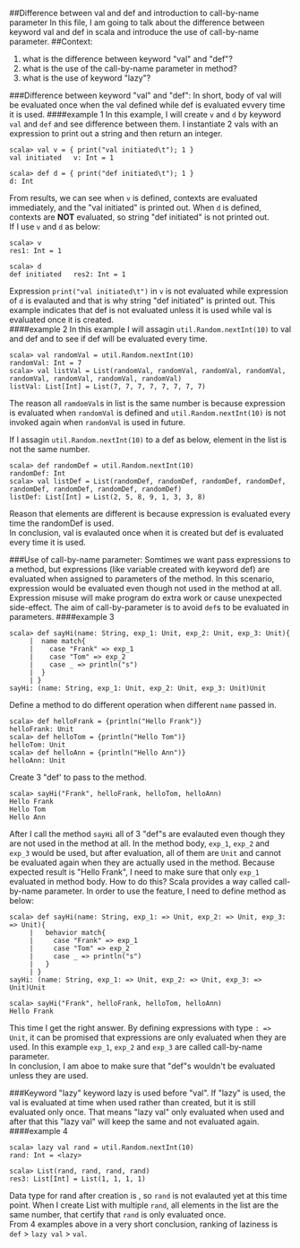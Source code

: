##Difference between val and def and introduction to call-by-name parameter
In this file, I am going to talk about the difference between keyword val and def in scala and introduce the use of call-by-name parameter.
##Context:
1. what is the difference between keyword "val" and "def"?
2. what is the use of the call-by-name parameter in method?
3. what is the use of keyword "lazy"?

###Difference between keyword "val" and "def":
In short, body of val will be evaluated once when the val defined while def is evaluated evvery time it is used.
####example 1
In this example, I will create `v` and `d` by keyword `val` and `def` and see difference between them. I instantiate 2 vals with an expression to print out a string and then return an integer.
```
scala> val v = { print("val initiated\t"); 1 }
val initiated   v: Int = 1

scala> def d = { print("def initiated\t"); 1 }
d: Int
```
From results, we can see when `v` is defined, contexts are evaluated immediately, and the "val initiated" is printed out. When `d` is defined, contexts are <b>NOT</b> evaluated, so string "def initiated" is not printed out.  
If I use `v` and `d` as below:
```
scala> v
res1: Int = 1

scala> d
def initiated   res2: Int = 1
```
Expression `print("val initiated\t")` in `v` is not evaluated while expression of `d` is evalauted and that is why string "def initiated" is printed out. This example indicates that def is not evaluated unless it is used while val is evaluated once it is created.  
####example 2
In this example I will assagin `util.Random.nextInt(10)` to val and def and to see if def will be evaluated every time.
```
scala> val randomVal = util.Random.nextInt(10)
randomVal: Int = 7
scala> val listVal = List(randomVal, randomVal, randomVal, randomVal, randomVal, randomVal, randomVal, randomVal)
listVal: List[Int] = List(7, 7, 7, 7, 7, 7, 7, 7)
```
The reason all `ramdomVal`s in list is the same number is because expression is evaluated when `randomVal` is defined and `util.Random.nextInt(10)` is not invoked again when `randomVal` is used in future.

If I assagin `util.Random.nextInt(10)` to a def as below, element in the list is not the same number.
```
scala> def randomDef = util.Random.nextInt(10)
randomDef: Int
scala> val listDef = List(randomDef, randomDef, randomDef, randomDef, randomDef, randomDef, randomDef, randomDef)
listDef: List[Int] = List(2, 5, 8, 9, 1, 3, 3, 8)
```
Reason that elements are different is because expression is evaluated every time the randomDef is used.  
In conclusion, val is evalauted once when it is created but def is evaluated every time it is used.  

###Use of call-by-name parameter:
Somtimes we want pass expressions to a method, but expressions (like variable created with keyword def) are evaluated when assigned to parameters of the method. In this scenario, expression would be evaluated even though not used in the method at all. Expression misuse will make program do extra work or cause unexpected side-effect. The aim of call-by-parameter is to avoid `def`s to be evaluated in parameters.
####example 3
```
scala> def sayHi(name: String, exp_1: Unit, exp_2: Unit, exp_3: Unit){
     |  name match{
     |    case "Frank" => exp_1
     |    case "Tom" => exp_2
     |    case _ => println("s")
     |  }
     | }
sayHi: (name: String, exp_1: Unit, exp_2: Unit, exp_3: Unit)Unit
```
Define a method to do different operation when different `name` passed in.
```
scala> def helloFrank = {println("Hello Frank")}
helloFrank: Unit
scala> def helloTom = {println("Hello Tom")}
helloTom: Unit
scala> def helloAnn = {println("Hello Ann")}
helloAnn: Unit
```
Create 3 "def' to pass to the method.
```
scala> sayHi("Frank", helloFrank, helloTom, helloAnn)
Hello Frank
Hello Tom
Hello Ann
```
After I call the method `sayHi` all of 3 "def"s are evalauted even though they are not used in the method at all. In the method body, `exp_1`, `exp_2` and `exp_3` would be used, but after evaluation, all of them are `Unit` and cannot be evaluated again when they are actually used in the method.
Because expected result is "Hello Frank", I need to make sure that only `exp_1` evaluated in method body. How to do this? Scala provides a way called call-by-name parameter. In order to use the feature, I need to define method as below:
```
scala> def sayHi(name: String, exp_1: => Unit, exp_2: => Unit, exp_3: => Unit){
     |   behavior match{
     |     case "Frank" => exp_1
     |     case "Tom" => exp_2
     |     case _ => println("s")
     |   }
     | }
sayHi: (name: String, exp_1: => Unit, exp_2: => Unit, exp_3: => Unit)Unit

scala> sayHi("Frank", helloFrank, helloTom, helloAnn)
Hello Frank
```
This time I get the right answer. By defining expressions with type `: => Unit`, it can be promised that expressions are only evaluated when they are used. In this example `exp_1`, `exp_2` and `exp_3` are called call-by-name parameter.  
In conclusion, I am aboe to make sure that "def"s wouldn't be evaluated unless they are used.

###Keyword "lazy"
keyword lazy is used before "val". If "lazy" is used, the val is evaluated at time when used rather than created, but it is still evaluated only once. That means "lazy val" only evaluated when used and after that this "lazy val" will keep the same and not evaluated again.  
####example 4
```
scala> lazy val rand = util.Random.nextInt(10)
rand: Int = <lazy>

scala> List(rand, rand, rand, rand)
res3: List[Int] = List(1, 1, 1, 1)
```
Data type for rand after creation is <lazy>, so `rand` is not evalauted yet at this time point. When I create List with multiple `rand`, all elements in the list are the same number, that certify that `rand` is only evaluated once.  
From 4 examples above in a very short conclusion, ranking of laziness is `def` > `lazy val` > `val`.

